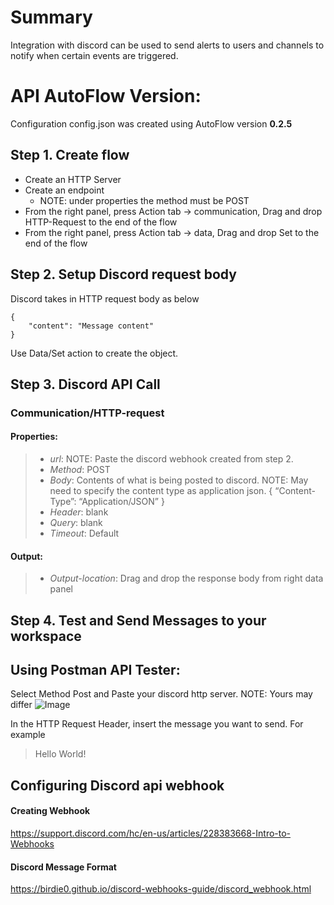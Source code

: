 # Summary
Integration with discord can be used to send alerts to users and channels to notify when certain events are triggered.

# API AutoFlow Version:
Configuration config.json was created using AutoFlow version __0.2.5__

## Step 1. Create flow
* Create an HTTP Server
* Create an endpoint
  * NOTE: under properties the method must be POST
* From the right panel, press Action tab -> communication, Drag and drop HTTP-Request to the end of the flow
* From the right panel, press Action tab -> data, Drag and drop Set to the end of the flow

## Step 2. Setup Discord request body
Discord takes in HTTP request body as below

```
{
    "content": "Message content"
}
```

Use Data/Set action to create the object.

## Step 3. Discord API Call
### Communication/HTTP-request
#### Properties:
> * _url_:      NOTE: Paste the discord webhook created from step 2.
> * _Method_:   POST
> * _Body_:     Contents of what is being posted to discord. NOTE: May need to specify the content type as application json.  { “Content-Type”: “Application/JSON” }
> * _Header_:   blank
> * _Query_:    blank
> * _Timeout_:  Default

#### Output:
> * _Output-location_: Drag and drop the response body from right data panel


## Step 4. Test and Send Messages to your workspace

## Using Postman API Tester:
Select Method Post and Paste your discord http server. NOTE: Yours may differ
![Image](https://github.com/API-AutoFlow/discord-webhook/blob/master/img/1.png)

In the HTTP Request Header, insert the message you want to send. For example

> Hello World!

## Configuring Discord api webhook

#### Creating Webhook
https://support.discord.com/hc/en-us/articles/228383668-Intro-to-Webhooks

#### Discord Message Format
https://birdie0.github.io/discord-webhooks-guide/discord_webhook.html
